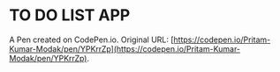 # TO DO LIST APP

A Pen created on CodePen.io. Original URL: [https://codepen.io/Pritam-Kumar-Modak/pen/YPKrrZp](https://codepen.io/Pritam-Kumar-Modak/pen/YPKrrZp).


